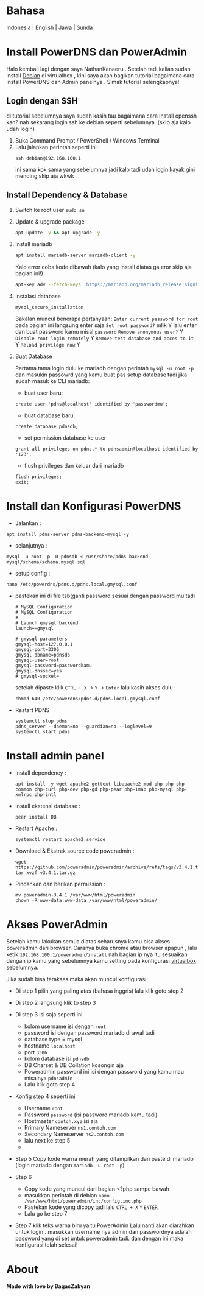 # Bahasa

Indonesia | [English](pdnsinstall.md) | [Jawa](pdnsinstall-jawa.md) | [Sunda](pdnsinstall-sunda.md)

# Install PowerDNS dan PowerAdmin

Halo kembali lagi dengan saya NathanKanaeru . Setelah tadi kalian sudah install [Debian](installdebian.md) di virtualbox , kini saya akan bagikan tutorial bagaimana cara install PowerDNS dan Admin panelnya . Simak tutorial selengkapnya!

## Login dengan SSH

di tutorial sebelumnya saya sudah kasih tau bagaimana cara install openssh kan? nah sekarang login ssh ke debian seperti sebelumnya. (skip aja kalo udah login)
1. Buka Command Prompt / PowerShell / Windows Terminal
2. Lalu jalankan perintah seperti ini :
   ```
   ssh debian@192.168.100.1
   ```
   ini sama kok sama yang sebelumnya jadi kalo tadi udah login kayak gini mending skip aja wkwk

## Install Dependency & Database

1. Switch ke root user
   `sudo su`
   
3. Update & upgrade package
   ```bash
   apt update -y && apt upgrade -y
   ```
   
4. Install mariadb
   ```bash
   apt install mariadb-server mariadb-client -y
   ```
   Kalo error coba kode dibawah (kalo yang install diatas ga eror skip aja bagian ini!)
   ```bash
   apt-key adv --fetch-keys 'https://mariadb.org/mariadb_release_signing_key.asc'
   ```
   
5. Instalasi database
   ```
   mysql_secure_installation
   ```
   Bakalan muncul benerapa pertanyaan:
   `Enter current password for root` pada bagian ini langsung enter saja
   `Set root password?` mlik Y lalu enter dan buat password kamu misal `password`
   `Remove anonymous user?` Y
   `Disable root login remotely` Y
   `Remove test database and acces to it` Y
   `Reload privilege now` Y

6. Buat Database
   
   Pertama tama login dulu ke mariadb dengan perintah `mysql -u root -p` dan masukin passowrd yang kamu buat pas setup database tadi
   jika sudah masuk ke CLI mariadb:
   - buat user baru:
   ```
   create user 'pdns@localhost' identified by 'passwordmu';
   ```
   - buat database baru:
   ```
   create database pdnsdb;
   ```
   - set permission database ke user
   ```
   grant all privileges on pdns.* to pdnsadmin@localhost identified by '123';
   ```
   - flush privileges dan keluar dari mariadb
   ```
   flush privileges;
   exit;
   ```

# Install dan Konfigurasi PowerDNS
   - Jalankan :
   ```
   apt install pdns-server pdns-backend-mysql -y
   ```
   - selanjutnya :
   ```
   mysql -u root -p -D pdnsdb < /usr/share/pdns-backend-mysql/schema/schema.mysql.sql
   ```
   - setup config :
   ```
   nano /etc/powerdns/pdns.d/pdns.local.gmysql.conf
   ```

  - pastekan ini di file tsb(ganti password sesuai dengan password mu tadi
       ```
       # MySQL Configuration
       # MySQL Configuration
       #
       # Launch gmysql backend
       launch+=gmysql

       # gmysql parameters
       gmysql-host=127.0.0.1
       gmysql-port=3306
       gmysql-dbname=pdnsdb
       gmysql-user=root
       gmysql-password=passwordkamu
       gmysql-dnssec=yes
       # gmysql-socket=
       ```
       setelah dipaste klik `CTRL + X` -> `Y` -> `Enter`
       lalu kasih akses dulu :
       ```
       chmod 640 /etc/powerdns/pdns.d/pdns.local.gmysql.conf
       ```
       
   - Restart PDNS
     ```
     systemctl stop pdns
     pdns_server --daemon=no --guardian=no --loglevel=9
     systemctl start pdns
     ```

# Install admin panel
   - Install dependency :
     ```
     apt install -y wget apache2 gettext libapache2-mod-php php php-common php-curl php-dev php-gd php-pear php-imap php-mysql php-xmlrpc php-intl
     ```
   - Install ekstensi database :
     ```
     pear install DB
     ```
   - Restart Apache :
     ```
     systemctl restart apache2.service
     ```
   - Download & Ekstrak source code poweradmin :
     ```
     wget https://github.com/poweradmin/poweradmin/archive/refs/tags/v3.4.1.tar.gz
     tar xvzf v3.4.1.tar.gz
     ```
   - Pindahkan dan berikan permission :
     ```
     mv poweradmin-3.4.1 /var/www/html/poweradmin
     chown -R www-data:www-data /var/www/html/poweradmin/
     ```

# Akses PowerAdmin

Setelah kamu lakukan semua diatas seharusnya kamu bisa akses poweradmin dari browser. Caranya buka chrome atau browser apapun , lalu ketik `192.168.100.1/poweradmin/install` nah bagian ip nya itu sesuaikan dengan ip kamu yang sebelumnya kamu setting pada konfigurasi [virtualbox](debianinstall.md) sebelumnya.

Jika sudah bisa terakses maka akan muncul konfigurasi:
- Di step 1 pilih yang paling atas (bahasa inggris) lalu klik goto step 2
- Di step 2 langsung klik to step 3

- Di step 3 isi saja seperti ini
  - kolom username isi dengan `root`
  - password isi dengan password mariadb di awal tadi
  - database type = mysql
  - hostname `localhost`
  - port `3306`
  - kolom database isi `pdnsdb`
  - DB Charset & DB Collation kosongin aja
  - Poweradmin password ini isi dengan password yang kamu mau misalnya `pdnsadmin`
  - Lalu klik goto step 4

- Konfig step 4 seperti ini
  - Username `root`
  - Password `password` (isi password mariadb kamu tadi)
  - Hostmaster `contoh.xyz` isi aja
  - Primary Nameserver `ns1.contoh.com`
  - Secondary Nameserver `ns2.contoh.com`
  - lalu next ke step 5
  - 
- Step 5
  Copy kode warna merah yang ditampilkan dan paste di mariadb (login mariadb dengan `mariadb -u root -p`)

- Step 6
  - Copy kode yang muncul dari bagian <?php sampe bawah
  - masukkan perintah di debian `nano /var/www/html/poweradmin/inc/config.inc.php`
  - Pastekan kode yang dicopy tadi lalu `CTRL + X` `Y` `ENTER`
  - Lalu go ke step 7
 
- Step 7
klik teks warna biru yaitu PowerAdmin
Lalu nanti akan diarahkan untuk login . masukkan username nya admin dan passwordnya adalah password yang di set untuk poweradmin tadi. dan dengan ini maka konfigurasi telah selesai!

# About
**Made with love by BagasZakyan**
